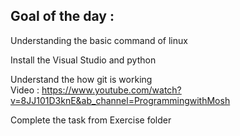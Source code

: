 
## **Goal of the day :**

Understanding the basic command of linux  <br>

Install the Visual Studio and python      <br>

Understand the how git is working         <br>
Video : https://www.youtube.com/watch?v=8JJ101D3knE&ab_channel=ProgrammingwithMosh

Complete the task from Exercise folder
